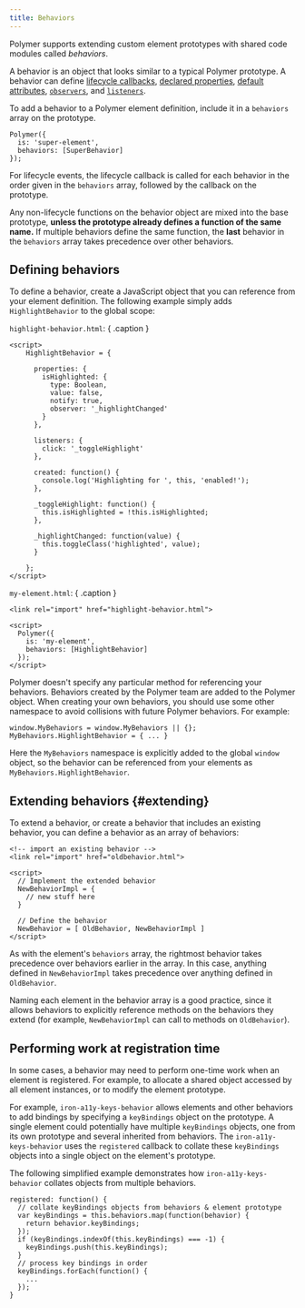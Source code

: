 ```yaml
---
title: Behaviors
---
```


<!-- toc -->

Polymer supports extending custom element prototypes with
shared code modules called _behaviors_.

A behavior is an object that looks similar to a typical
Polymer prototype.  A behavior can define
[lifecycle callbacks](registering-elements#basic-callbacks),
[declared properties](properties), [default attributes](registering-elements#host-attributes),
[`observers`](properties#observing-changes-to-multiple-properties), and [`listeners`](events#event-listeners).

To add a behavior to a Polymer element definition, include it in a
`behaviors` array on the prototype.

```
Polymer({
  is: 'super-element',
  behaviors: [SuperBehavior]
});
```

For lifecycle events, the lifecycle callback is called for each
behavior in the order given in the `behaviors` array, followed by the
callback on the prototype.

Any non-lifecycle functions on the behavior object are mixed into
the base prototype, **unless the prototype already defines a function
of the same name.**  If multiple behaviors define the same function, the
**last** behavior in the `behaviors` array takes precedence over other
behaviors.

## Defining behaviors

To define a behavior, create a JavaScript object that you can reference from your element definition.
The following example simply adds `HighlightBehavior` to the global scope:


`highlight-behavior.html`: { .caption }

```
<script>
    HighlightBehavior = {

      properties: {
        isHighlighted: {
          type: Boolean,
          value: false,
          notify: true,
          observer: '_highlightChanged'
        }
      },

      listeners: {
        click: '_toggleHighlight'
      },

      created: function() {
        console.log('Highlighting for ', this, 'enabled!');
      },

      _toggleHighlight: function() {
        this.isHighlighted = !this.isHighlighted;
      },

      _highlightChanged: function(value) {
        this.toggleClass('highlighted', value);
      }

    };
</script>
```

`my-element.html`: { .caption }
```
<link rel="import" href="highlight-behavior.html">

<script>
  Polymer({
    is: 'my-element',
    behaviors: [HighlightBehavior]
  });
</script>
```

Polymer doesn't specify any
particular method for referencing your behaviors. Behaviors created by the Polymer
team are added to the Polymer object. When creating your own behaviors, you should
use some other namespace to avoid collisions with future Polymer behaviors. For example:

```
window.MyBehaviors = window.MyBehaviors || {};
MyBehaviors.HighlightBehavior = { ... }
```

Here the `MyBehaviors` namespace is explicitly added to the global `window` object, so the behavior can be referenced from your elements as `MyBehaviors.HighlightBehavior`.

## Extending behaviors {#extending}

To extend a behavior, or create a behavior that includes an existing behavior, you can define a
behavior as an array of behaviors:

```
<!-- import an existing behavior -->
<link rel="import" href="oldbehavior.html">

<script>
  // Implement the extended behavior
  NewBehaviorImpl = {
    // new stuff here
  }

  // Define the behavior
  NewBehavior = [ OldBehavior, NewBehaviorImpl ]
</script>
```

As with the element's `behaviors` array, the rightmost behavior takes precedence over behaviors earlier in the array.
In this case, anything defined in `NewBehaviorImpl` takes precedence over anything defined in `OldBehavior`.

Naming each element in the behavior array is a good practice, since it allows behaviors to explicitly reference methods
on the behaviors they extend (for example, `NewBehaviorImpl` can call to methods on `OldBehavior`).

## Performing work at registration time

In some cases, a behavior may need to perform one-time work when an element is
registered. For example, to allocate a shared object accessed by all element
instances, or to modify the element prototype.

For example, `iron-a11y-keys-behavior` allows elements and other behaviors to
add bindings by specifying a `keyBindings` object on the prototype. A single
element could potentially have multiple `keyBindings` objects, one from its own
prototype and several inherited from behaviors. The `iron-a11y-keys-behavior`
uses the `registered` callback to collate these `keyBindings` objects into a
single object on the element's prototype.

The following simplified example demonstrates how `iron-a11y-keys-behavior`
collates objects from multiple behaviors.

```
registered: function() {
  // collate keyBindings objects from behaviors & element prototype
  var keyBindings = this.behaviors.map(function(behavior) {
    return behavior.keyBindings;
  });
  if (keyBindings.indexOf(this.keyBindings) === -1) {
    keyBindings.push(this.keyBindings);
  }
  // process key bindings in order
  keyBindings.forEach(function() {
    ...
  });
}
```
